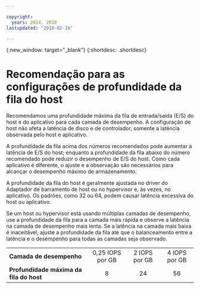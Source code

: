 ```yaml
---

copyright:
  years: 2014, 2018
lastupdated: "2018-02-16"

---
```

{:new_window: target="_blank"}
{:shortdesc: .shortdesc}

# Recomendação para as configurações de profundidade da fila do host

Recomendamos uma profundidade máxima da fila de entrada/saída (E/S) do host e do aplicativo para cada camada de desempenho. A configuração de host não afeta a latência de disco e de controlador, somente a latência observada pelo host e aplicativo.

A profundidade da fila acima dos números recomendados pode aumentar a latência de E/S do host; enquanto a profundidade da fila abaixo do número recomendado pode reduzir o desempenho de E/S do host. Como cada aplicativo é diferente, o ajuste e a observação são necessários para alcançar o desempenho máximo de armazenamento.

A profundidade da fila do host é geralmente ajustada no driver do Adaptador de barramento de host ou no hypervisor e, às vezes, no aplicativo. Os padrões, como 32 ou 64, podem causar latência excessiva do host ou aplicativo.

Se um host ou hypervisor está usando múltiplas camadas de desempenho, use a profundidade da fila para a camada mais rápida e observe a latência na camada de desempenho mais lenta. Se a latência na camada mais baixa é inaceitável, ajuste a profundidade da fila até que o balanceamento entre a latência e o desempenho para todas as camadas seja observado.

<table align="center">
	<tbody>
		<tr>
			<td><strong>Camada de desempenho</strong></td>
			<td style="text-align: center; vertical-align: middle;">0,25 IOPS por GB</td>
			<td style="text-align: center; vertical-align: middle;">2 IOPS por GB</td>
			<td style="text-align: center; vertical-align: middle;">4 IOPS por GB</td>
		</tr>
		<tr>
			<td><strong>Profundidade máxima da fila do host</strong></td>
			<td style="text-align: center; vertical-align: middle;">8</td>
			<td style="text-align: center; vertical-align: middle;">24</td>
			<td style="text-align: center; vertical-align: middle;">56</td>
		</tr>
	</tbody>
</table>
